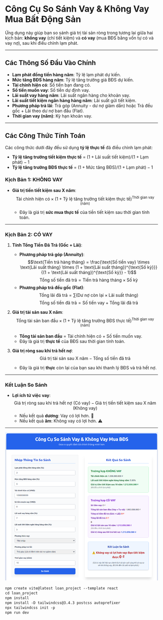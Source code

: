 # Công Cụ So Sánh Vay & Không Vay Mua Bất Động Sản

Ứng dụng này giúp bạn so sánh giá trị tài sản ròng trong tương lai giữa hai kịch bản: **không vay** (chỉ tiết kiệm) và **có vay** (mua BĐS bằng vốn tự có và vay nợ), sau khi điều chỉnh lạm phát.

---

## Các Thông Số Đầu Vào Chính

* **Lạm phát đồng tiền hàng năm**: Tỷ lệ lạm phát dự kiến.
* **Mức tăng BĐS hàng năm**: Tỷ lệ tăng trưởng giá BĐS dự kiến.
* **Tài chính hiện có**: Số tiền bạn đang có.
* **Số tiền muốn vay**: Số tiền dự định vay.
* **Lãi suất vay hàng năm**: Lãi suất ngân hàng cho khoản vay.
* **Lãi suất tiết kiệm ngân hàng hàng năm**: Lãi suất gửi tiết kiệm.
* **Phương pháp trả lãi**: Trả góp (Annuity - dư nợ giảm dần) hoặc Trả đều gốc + Lãi theo dư nợ ban đầu (Flat).
* **Thời gian vay (năm)**: Kỳ hạn khoản vay.

---

## Các Công Thức Tính Toán

Các công thức dưới đây đều sử dụng **tỷ lệ thực tế** đã điều chỉnh lạm phát:
* **Tỷ lệ tăng trưởng tiết kiệm thực tế** = $(1 + \text{Lãi suất tiết kiệm}) / (1 + \text{Lạm phát}) - 1$
* **Tỷ lệ tăng trưởng BĐS thực tế** = $(1 + \text{Mức tăng BĐS}) / (1 + \text{Lạm phát}) - 1$

### Kịch Bản 1: KHÔNG VAY

* **Giá trị tiền tiết kiệm sau X năm**:
    $$\text{Tài chính hiện có} \times (1 + \text{Tỷ lệ tăng trưởng tiết kiệm thực tế})^{\text{Thời gian vay (năm)}}$$
    * Đây là giá trị **sức mua thực tế** của tiền tiết kiệm sau thời gian tính toán.

---

### Kịch Bản 2: CÓ VAY

1.  **Tính Tổng Tiền Đã Trả (Gốc + Lãi)**:
    * **Phương pháp trả góp (Annuity)**:
        $$\text{Tiền trả hàng tháng} = \frac{\text{Số tiền vay} \times \text{Lãi suất tháng} \times (1 + \text{Lãi suất tháng})^{\text{Số kỳ}}}{(1 + \text{Lãi suất tháng})^{\text{Số kỳ}} - 1}$$       $$\text{Tổng số tiền đã trả} = \text{Tiền trả hàng tháng} \times \text{Số kỳ}$$
    * **Phương pháp trả đều gốc (Flat)**:
        $$\text{Tổng lãi đã trả} = \sum (\text{Dư nợ còn lại} \times \text{Lãi suất tháng})$$       $$\text{Tổng số tiền đã trả} = \text{Số tiền vay} + \text{Tổng lãi đã trả}$$

2.  **Giá trị tài sản sau X năm**:
    $$\text{Tổng tài sản ban đầu} \times (1 + \text{Tỷ lệ tăng trưởng BĐS thực tế})^{\text{Thời gian vay (năm)}}$$
    * **Tổng tài sản ban đầu** = Tài chính hiện có + Số tiền muốn vay.
    * Đây là giá trị **thực tế** của BĐS sau thời gian tính toán.

3.  **Giá trị ròng sau khi trả hết nợ**:
    $$\text{Giá trị tài sản sau X năm} - \text{Tổng số tiền đã trả}$$
    * Đây là giá trị **thực** còn lại của bạn sau khi thanh lý BĐS và trả hết nợ.

---

### Kết Luận So Sánh

* **Lợi ích từ việc vay**:
    $$\text{Giá trị ròng sau khi trả hết nợ (Có vay)} - \text{Giá trị tiền tiết kiệm sau X năm (Không vay)}$$
    * Nếu kết quả **dương**: Vay có lợi hơn. 🎉
    * Nếu kết quả **âm**: Không vay có lợi hơn. ⚠️

---

![Giao diện người dùng của ứng dụng](UI.png)

```
npm create vite@latest loan_project --template react
cd loan_project
npm install
npm install -D tailwindcss@3.4.3 postcss autoprefixer
npx tailwindcss init -p
npm run dev
```